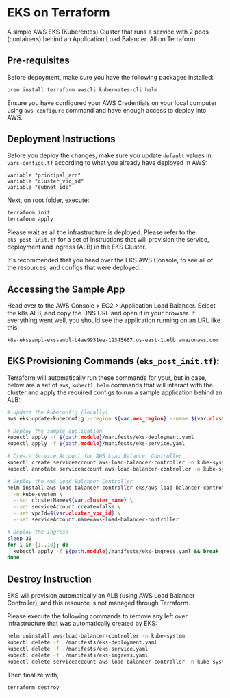 # EKS on Terraform

A simple AWS EKS (Kuberentes) Cluster that runs a service with 2 pods (containers) behind an Application Load Balancer. All on Terraform.

## Pre-requisites

Before depoyment, make sure you have the following packages installed:

```sh
brew install terraform awscli kubernetes-cli helm
```

Ensure you have configured your AWS Credentials on your local computer using `aws configure` command and have enough access to deploy into AWS.

## Deployment Instructions

Before you deploy the changes, make sure you update `default` values in `vars-configs.tf` according to what you already have deployed in AWS:

```
variable "principal_arn"
variable "cluster_vpc_id"
variable "subnet_ids"
```

Next, on root folder, execute:

```sh
terraform init
terraform apply
```

Please wait as all the infrastructure is deployed. Please refer to the `eks_post_init.tf` for a set of instructions that will provision the service, deployment and ingress (ALB) in the EKS Cluster.

It's recommended that you head over the EKS AWS Console, to see all of the resources, and configs that were deployed.

## Accessing the Sample App

Head over to the AWS Console > EC2 > Application Load Balancer. Select the k8s ALB, and copy the DNS URL and open it in your browser. If everything went well, you should see the application running on an URL like this:

```
k8s-ekssampl-ekssampl-b4ae9951ee-12345667.us-east-1.elb.amazonaws.com
```

## EKS Provisioning Commands (`eks_post_init.tf`):

Terraform will automatically run these commands for your, but in case, below are a set of `aws`, `kubectl`, `helm` commands that will interact with the cluster and apply the required configs to run a sample application behind an ALB:

```sh
# Update the kubeconfig (locally)
aws eks update-kubeconfig --region ${var.aws_region} --name ${var.cluster_name}

# Deploy the sample application
kubectl apply -f ${path.module}/manifests/eks-deployment.yaml
kubectl apply -f ${path.module}/manifests/eks-service.yaml

# Create Service Account for AWS Load Balancer Controller
kubectl create serviceaccount aws-load-balancer-controller -n kube-system
kubectl annotate serviceaccount aws-load-balancer-controller -n kube-system eks.amazonaws.com/role-arn=${aws_iam_role.aws_load_balancer_controller_role.arn}

# Deploy the AWS Load Balancer Controller
helm install aws-load-balancer-controller eks/aws-load-balancer-controller \
  -n kube-system \
  --set clusterName=${var.cluster_name} \
  --set serviceAccount.create=false \
  --set vpcId=${var.cluster_vpc_id} \
  --set serviceAccount.name=aws-load-balancer-controller

# Deploy the Ingress
sleep 30
for i in {1..10}; do
  kubectl apply -f ${path.module}/manifests/eks-ingress.yaml && break || sleep 30
done
```

## Destroy Instruction

EKS will provision automatically an ALB (using AWS Load Balancer Controller), and this resource is not managed through Terraform.

Please execute the following commands to remove any left over infrastructure that was automatically created by EKS:

```sh
helm uninstall aws-load-balancer-controller -n kube-system
kubectl delete -f ./manifests/eks-deployment.yaml
kubectl delete -f ./manifests/eks-service.yaml
kubectl delete -f ./manifests/eks-ingress.yaml
kubectl delete serviceaccount aws-load-balancer-controller -n kube-system
```

Then finalize with,

```
terraform destroy
```
